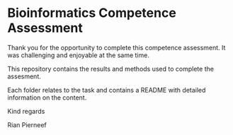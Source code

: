# Bioinformatics Competence Assessment
Thank you for the opportunity to complete this competence assessment.
It was challenging and enjoyable at the same time.

This repository contains the results and methods used to complete the assesment.

Each folder relates to the task and contains a README with detailed information on the content.

Kind regards

Rian Pierneef
